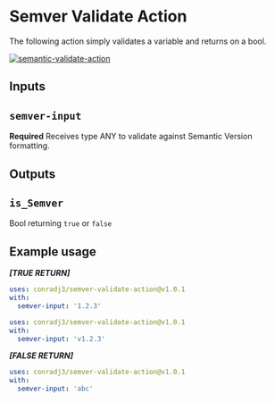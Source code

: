 # Semver Validate Action

The following action simply validates a variable and returns on a bool.

[![semantic-validate-action](https://github.com/conradj3/semver-validate-action/actions/workflows/validate-semantic.yml/badge.svg)](https://github.com/conradj3/semver-validate-action/actions/workflows/validate-semantic.yml)

## Inputs

## `semver-input`

**Required** Receives type ANY to validate against Semantic Version formatting.

## Outputs

## `is_Semver`

Bool returning `true` or `false`

## Example usage

***[TRUE RETURN]***
```yaml
uses: conradj3/semver-validate-action@v1.0.1
with:
  semver-input: '1.2.3'
```


```yaml
uses: conradj3/semver-validate-action@v1.0.1
with:
  semver-input: 'v1.2.3'
```

***[FALSE RETURN]***
```yaml
uses: conradj3/semver-validate-action@v1.0.1
with:
  semver-input: 'abc'
```
